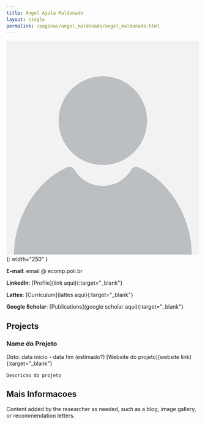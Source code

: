 ```yaml
---
title: Angel Ayala Maldonado
layout: single
permalink: /paginas/angel_maldonado/angel_maldonado.html
---
```

![" Angel Ayala Maldonado](/assets/images/pesquisadores/unknown.jpg){: width="250" }

**E-mail**: email @ ecomp.poli.br

**LinkedIn**: [Profile](link aqui){:target="_blank"} 

**Lattes**: [Curriculum](lattes aqui){:target="_blank"} 

**Google Scholar**: [Publications](google scholar aqui){:target="_blank"} 

## Projects

### Nome do Projeto
  *Data*: data inicio - data fim (estimado?)
    [Website do projeto](website link){:target="_blank"} 
    
    Descricao do projeto

## Mais Informacoes

Content added by the researcher as needed, such as a blog, image gallery, or recommendation letters.
